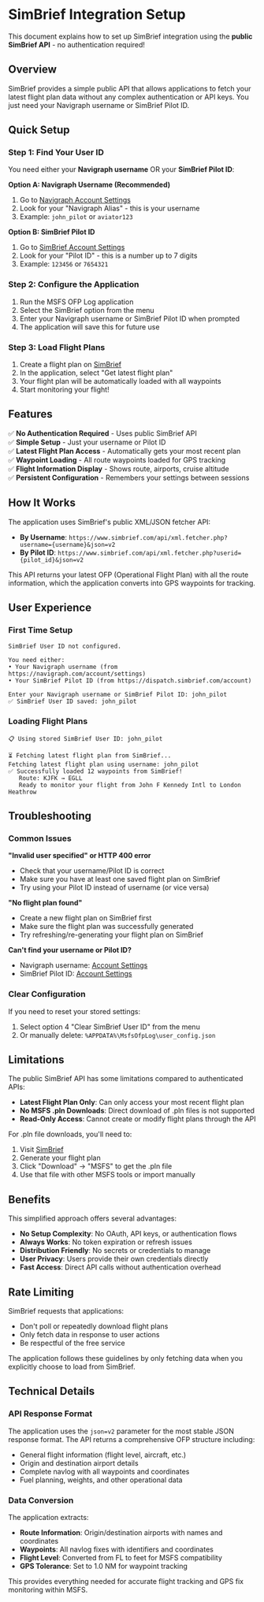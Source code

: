 # SimBrief Integration Setup

This document explains how to set up SimBrief integration using the **public SimBrief API** - no authentication required!

## Overview

SimBrief provides a simple public API that allows applications to fetch your latest flight plan data without any complex authentication or API keys. You just need your Navigraph username or SimBrief Pilot ID.

## Quick Setup

### Step 1: Find Your User ID

You need either your **Navigraph username** OR your **SimBrief Pilot ID**:

**Option A: Navigraph Username (Recommended)**
1. Go to [Navigraph Account Settings](https://navigraph.com/account/settings)
2. Look for your "Navigraph Alias" - this is your username
3. Example: `john_pilot` or `aviator123`

**Option B: SimBrief Pilot ID**
1. Go to [SimBrief Account Settings](https://dispatch.simbrief.com/account)
2. Look for your "Pilot ID" - this is a number up to 7 digits
3. Example: `123456` or `7654321`

### Step 2: Configure the Application

1. Run the MSFS OFP Log application
2. Select the SimBrief option from the menu
3. Enter your Navigraph username or SimBrief Pilot ID when prompted
4. The application will save this for future use

### Step 3: Load Flight Plans

1. Create a flight plan on [SimBrief](https://dispatch.simbrief.com/)
2. In the application, select "Get latest flight plan"
3. Your flight plan will be automatically loaded with all waypoints
4. Start monitoring your flight!

## Features

✅ **No Authentication Required** - Uses public SimBrief API  
✅ **Simple Setup** - Just your username or Pilot ID  
✅ **Latest Flight Plan Access** - Automatically gets your most recent plan  
✅ **Waypoint Loading** - All route waypoints loaded for GPS tracking  
✅ **Flight Information Display** - Shows route, airports, cruise altitude  
✅ **Persistent Configuration** - Remembers your settings between sessions  

## How It Works

The application uses SimBrief's public XML/JSON fetcher API:

- **By Username**: `https://www.simbrief.com/api/xml.fetcher.php?username={username}&json=v2`
- **By Pilot ID**: `https://www.simbrief.com/api/xml.fetcher.php?userid={pilot_id}&json=v2`

This API returns your latest OFP (Operational Flight Plan) with all the route information, which the application converts into GPS waypoints for tracking.

## User Experience

### First Time Setup
```
SimBrief User ID not configured.

You need either:
• Your Navigraph username (from https://navigraph.com/account/settings)
• Your SimBrief Pilot ID (from https://dispatch.simbrief.com/account)

Enter your Navigraph username or SimBrief Pilot ID: john_pilot
✅ SimBrief User ID saved: john_pilot
```

### Loading Flight Plans
```
📋 Using stored SimBrief User ID: john_pilot

⏳ Fetching latest flight plan from SimBrief...
Fetching latest flight plan using username: john_pilot
✅ Successfully loaded 12 waypoints from SimBrief!
   Route: KJFK → EGLL
   Ready to monitor your flight from John F Kennedy Intl to London Heathrow
```

## Troubleshooting

### Common Issues

**"Invalid user specified" or HTTP 400 error**
- Check that your username/Pilot ID is correct
- Make sure you have at least one saved flight plan on SimBrief
- Try using your Pilot ID instead of username (or vice versa)

**"No flight plan found"**
- Create a new flight plan on SimBrief first
- Make sure the flight plan was successfully generated
- Try refreshing/re-generating your flight plan on SimBrief

**Can't find your username or Pilot ID?**
- Navigraph username: [Account Settings](https://navigraph.com/account/settings)
- SimBrief Pilot ID: [Account Settings](https://dispatch.simbrief.com/account)

### Clear Configuration

If you need to reset your stored settings:
1. Select option 4 "Clear SimBrief User ID" from the menu
2. Or manually delete: `%APPDATA%\MsfsOfpLog\user_config.json`

## Limitations

The public SimBrief API has some limitations compared to authenticated APIs:

- **Latest Flight Plan Only**: Can only access your most recent flight plan
- **No MSFS .pln Downloads**: Direct download of .pln files is not supported
- **Read-Only Access**: Cannot create or modify flight plans through the API

For .pln file downloads, you'll need to:
1. Visit [SimBrief](https://dispatch.simbrief.com/)
2. Generate your flight plan
3. Click "Download" → "MSFS" to get the .pln file
4. Use that file with other MSFS tools or import manually

## Benefits

This simplified approach offers several advantages:

- **No Setup Complexity**: No OAuth, API keys, or authentication flows
- **Always Works**: No token expiration or refresh issues
- **Distribution Friendly**: No secrets or credentials to manage
- **User Privacy**: Users provide their own credentials directly
- **Fast Access**: Direct API calls without authentication overhead

## Rate Limiting

SimBrief requests that applications:
- Don't poll or repeatedly download flight plans
- Only fetch data in response to user actions
- Be respectful of the free service

The application follows these guidelines by only fetching data when you explicitly choose to load from SimBrief.

## Technical Details

### API Response Format

The application uses the `json=v2` parameter for the most stable JSON response format. The API returns a comprehensive OFP structure including:

- General flight information (flight level, aircraft, etc.)
- Origin and destination airport details
- Complete navlog with all waypoints and coordinates
- Fuel planning, weights, and other operational data

### Data Conversion

The application extracts:
- **Route Information**: Origin/destination airports with names and coordinates
- **Waypoints**: All navlog fixes with identifiers and coordinates  
- **Flight Level**: Converted from FL to feet for MSFS compatibility
- **GPS Tolerance**: Set to 1.0 NM for waypoint tracking

This provides everything needed for accurate flight tracking and GPS fix monitoring within MSFS.
